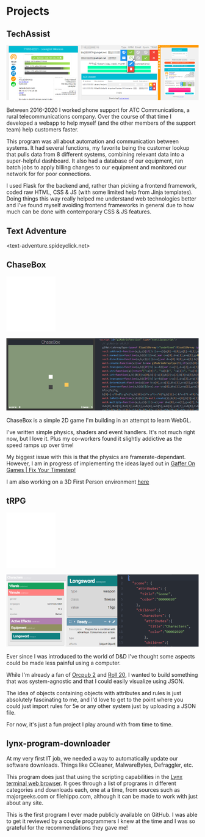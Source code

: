 # Projects

## TechAssist

![[TechAssist Demo](https://youtu.be/lA1jKo--nU8)](img/techassist.png)

Between 2016-2020 I worked phone support for ATC Communications, a rural telecommunications company. Over the course of that time I developed a webapp to help myself (and the other members of the support team) help customers faster.

This program was all about automation and communication between systems. It had several functions, my favorite being the customer lookup that pulls data from 8 different systems, combining relevant data into a super-helpful dashboard. It also had a database of our equipment, ran batch jobs to apply billing changes to our equipment and monitored our network for for poor connections.

I used Flask for the backend and, rather than picking a frontend framework, coded raw HTML, CSS & JS (with some limited help from Jinja templates). Doing things this way really helped me understand web technologies better and I've found myself avoiding frontend frameworks in general due to how much can be done with contemporary CSS & JS features.

[](img/ChaseBox.html)

## Text Adventure

<!-- TODO -->

<text-adventure.spideyclick.net>

## ChaseBox

![](img/webgl.svg)

![ChaseBox](img/chasebox.png)

ChaseBox is a simple 2D game I'm building in an attempt to learn WebGL.

I've written simple physics, shaders and event handlers. It's not much right now, but I love it. Plus my co-workers found it slightly addictive as the speed ramps up over time!

My biggest issue with this is that the physics are framerate-dependant. However, I am in progress of implementing the ideas layed out in [Gaffer On Games | Fix Your Timestep!](https://web.archive.org/web/20190403012130/https://gafferongames.com/post/fix_your_timestep/)

I am also working on a 3D First Person environment
[here](img/3D.html)

[](https://gitlab.com/spideyclick/tabletop-rpg-creator/)

## tRPG

![](img/flask.svg)

![Tabletop RPG Runner](img/trpg.png)

Ever since I was introduced to the world of D&D I've thought some aspects could be made less painful using a computer.

While I'm already a fan of [Orcpub 2](https://orcpub2.com/) and [Roll 20](https://roll20.net/), I wanted to build something that was system-agnostic and that I could easily visualize using JSON.

The idea of objects containing objects with attributes and rules is just absolutely fascinating to me, and I'd love to get to the point where you could just import rules for 5e or any other system just by uploading a JSON file.

For now, it's just a fun project I play around with from time to time.

[](https://github.com/spideyclick/Lynx-Program-Downloader)


## lynx-program-downloader

At my very first IT job, we needed a way to automatically update our software downloads. Things like CCleaner, MalwareBytes, Defraggler, etc.

This program does just that using the scripting capabilities in the
[Lynx terminal web browser](http://lynx.browser.org/).
It goes through a list of programs in different categories and downloads
each, one at a time, from sources such as majorgeeks.com or
filehippo.com, although it can be made to work with just about any site.

This is the first program I ever made publicly available on GitHub. I was able to get it reviewed by a couple programmers I knew at the time and I was so grateful for the recommendations they gave me!

